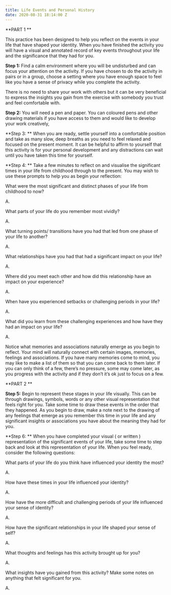 ```yaml
---
title: Life Events and Personal History
date: 2020-08-31 18:14:00 Z
---
```


**PART 1 
**

This practice has been designed to help you reflect on the events in your life that have shaped your identity. When you have finished the activity you will have a visual and annotated record of key events throughout your life and the significance that they had for you. 

**Step 1:** Find a calm environment where you will be undisturbed and can focus your attention on the activity. If you have chosen to do the activity in pairs or in a group, choose a setting where you have enough space to feel like you have a sense of privacy while you complete the activity.   

There is no need to share your work with others but it can be very beneficial to express the insights you gain from the exercise with somebody you trust and feel comfortable with.  

**Step 2:** You will need a pen and paper. You can coloured pens and other drawing materials if you have access to them and would like to develop your work creatively,  

**Step 3: ** When you are ready, settle yourself into a comfortable position and take as many slow, deep breaths as you need to feel relaxed and focused on the present moment. It can be helpful to affirm to yourself that this activity is for your personal development and any distractions can wait until you have taken this time for yourself. 

**Step 4: ** Take a few minutes to reflect on and visualise the significant times in your life from childhood through to the present. You may wish to use these prompts to help you as begin your reflection:  

What were the most significant and distinct phases of your life from childhood to now? 

A.

What parts of your life do you remember most vividly? 

A.

What turning points/ transitions have you had that led from one phase of your life to another? 

A.

What relationships have you had that had a significant impact on your life?

A.

Where did you meet each other and how did this relationship have an impact on your experience?  

A.

When have you experienced setbacks or challenging periods in your life? 

A.

What did you learn from these challenging experiences and how have they had an impact on your life? 

A.
 
Notice what memories and associations naturally emerge as you begin to reflect. Your mind will naturally connect with certain images, memories, feelings and associations. If you have many memories come to mind, you may like to make a list of them so that you can come back to them later. If you can only think of a few, there’s no pressure, some may come later, as you progress with the activity and if they don’t it’s ok just to focus on a few. 

**PART 2 
**

**Step 5:** Begin to represent these stages in your life visually. This can be through drawings, symbols, words or any other visual representation that feels right for you. Take some time to draw these events in the order that they happened. As you begin to draw, make a note next to the drawing of any feelings that emerge as you remember this time in your life and any significant insights or associations you have about the meaning they had for you. 

**Step 6: ** When you have completed your visual ( or written ) representation of the significant events of your life, take some time to step back and look at this representation of your life. 
When you feel ready, consider the following questions: 

What parts of your life do you think have influenced your identity the most? 

A.

How have these times in your life influenced your identity? 

A.

How have the more difficult and challenging periods of your life influenced your sense of identity? 

A.

How have the significant relationships in your life shaped your sense of self? 

A.

What thoughts and feelings has this activity brought up for you? 

A.

What insights have you gained from this activity? Make some notes on anything that felt significant for you. 

A.

